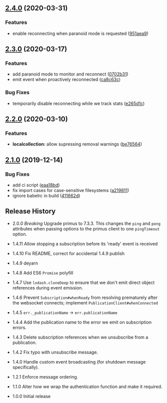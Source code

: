 ## [2.4.0](https://github.com/mixmaxhq/publication-client/compare/v2.3.0...v2.4.0) (2020-03-31)


### Features

* enable reconnecting when paranoid mode is requested ([951aea9](https://github.com/mixmaxhq/publication-client/commit/951aea98f9b9a05f8e444d4273e7f2cf6db4c423))

## [2.3.0](https://github.com/mixmaxhq/publication-client/compare/v2.2.0...v2.3.0) (2020-03-17)


### Features

* add paranoid mode to monitor and reconnect ([0702b31](https://github.com/mixmaxhq/publication-client/commit/0702b31572ecd48f9ecf311bb704f8ecf69733d1))
* emit event when proactively reconnected ([ca8c63c](https://github.com/mixmaxhq/publication-client/commit/ca8c63c2c77fd7e22171f2efe843bed9a84411b3))


### Bug Fixes

* temporarily disable reconnecting while we track stats ([e265d1c](https://github.com/mixmaxhq/publication-client/commit/e265d1c4170763d382770d70ae3a01d1fa09fb8e))

## [2.2.0](https://github.com/mixmaxhq/publication-client/compare/v2.1.0...v2.2.0) (2020-03-10)


### Features

* **localcollection:** allow supressing removal warnings ([be76564](https://github.com/mixmaxhq/publication-client/commit/be765644d0ceea89d114dd9933a545581b05f1de))

## [2.1.0](https://github.com/mixmaxhq/publication-client/compare/v2.0.0...v2.1.0) (2019-12-14)


### Bug Fixes

* add ci script ([eaa18bd](https://github.com/mixmaxhq/publication-client/commit/eaa18bd5c91158fef4e793e072e7bf4b158d4609))
* fix import cases for case-sensitive filesystems ([a219811](https://github.com/mixmaxhq/publication-client/commit/a219811d2c8af45328a4fb2740349a58bd4220d0))
* ignore babelrc in build ([411662d](https://github.com/mixmaxhq/publication-client/commit/411662d8942289b9edd2591a9eef694ca3da91ca))

## Release History

* 2.0.0 *Breaking* Upgrade primus to 7.3.3. This changes the `ping` and `pong` attributes when passing options to the primus client to one `pingTimeout` option.

* 1.4.11 Allow stopping a subscription before its 'ready' event is received

* 1.4.10 Fix README, correct for accidental 1.4.9 publish

* 1.4.9 deyarn

* 1.4.8 Add ES6 `Promise` polyfill

* 1.4.7 Use `lodash.cloneDeep` to ensure that we don't emit direct object references during event emission.

* 1.4.6 Prevent `Subscription#whenReady` from resolving prematurely after the websocket connects; implement `PublicationClient#whenConnected`

* 1.4.5 `err._publicationName` -> `err.publicationName`

* 1.4.4 Add the publication name to the error we emit on subscription errors.

* 1.4.3 Delete subscription references when we unsubscribe from a publication.

* 1.4.2 Fix typo with unsubscribe message.

* 1.4.0 Handle custom event broadcasting (for shutdown message specifically).

* 1.2.1 Enforce message ordering.

* 1.1.0 Alter how we wrap the authentication function and make it required.

* 1.0.0 Initial release
